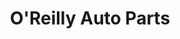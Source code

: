 ---
title: "O'Reilly Auto Parts"
url: /virginia-beach/oreilly-auto-parts-virginia-beach-boulevard/
shop: car parts
---
